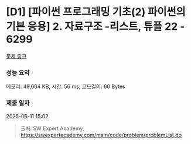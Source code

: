 # [D1] [파이썬 프로그래밍 기초(2) 파이썬의 기본 응용] 2. 자료구조 -리스트, 튜플 22 - 6299 

[문제 링크](https://swexpertacademy.com/main/code/problem/problemDetail.do?contestProbId=AWcV-8w65P4DFAU4) 

### 성능 요약

메모리: 49,664 KB, 시간: 56 ms, 코드길이: 60 Bytes

### 제출 일자

2025-06-11 15:02



> 출처: SW Expert Academy, https://swexpertacademy.com/main/code/problem/problemList.do